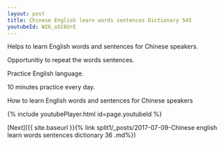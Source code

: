 ```yaml
---
layout: post
title: Chinese English learn words sentences Dictionary 545 
youtubeId: W26_oSC6UrE
---
```

 
 
Helps to learn English words and sentences for Chinese speakers.

Opportunitiy to repeat the words sentences. 

Practice English language. 
 
10 minutes practice every day. 
 
How to learn English words and sentences for Chinese speakers 
 
{% include youtubePlayer.html id=page.youtubeId %}
 
 
[Next]({{ site.baseurl }}{% link  split1/_posts/2017-07-09-Chinese english learn words sentences dictionary 36 .md%})
 
